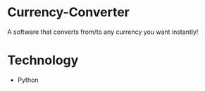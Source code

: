 # Currency-Converter
A software that converts from/to any currency you want instantly!

# Technology
* Python

